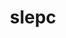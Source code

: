 ---
title: "slepc"
layout: cache
categories: [package, develop-2023-05-21]
meta: {"versions": ["3.19.1"], "compilers": ["gcc@=11.1.0", "gcc@=12.3.0", "oneapi@=2023.0.0"], "oss": ["amzn2", "ubuntu20.04"], "platforms": ["linux"], "targets": ["neoverse_v1", "ppc64le", "x86_64", "x86_64_v3"], "stacks": ["aws-pcluster-neoverse_n1", "aws-pcluster-neoverse_v1", "e4s", "e4s-oneapi", "e4s-power", "root"], "num_specs": 8, "num_specs_by_stack": {"aws-pcluster-neoverse_n1": 1, "aws-pcluster-neoverse_v1": 1, "root": 8, "e4s-power": 2, "e4s-oneapi": 1, "e4s": 4}}
spec_details: [{"hash": "hx2byxlqc6gsu7udln4risgb4hznhr6i", "compiler": "gcc@=12.3.0", "versions": ["3.19.1"], "os": "amzn2", "platform": "linux", "target": "neoverse_v1", "variants": ["~arpack", "~blopex", "build_system=generic", "~cuda", "~hpddm", "~rocm"], "stacks": ["aws-pcluster-neoverse_n1", "aws-pcluster-neoverse_v1", "root"], "size": "-", "tarball": "https://binaries.spack.io/develop-2023-05-21/build_cache/linux-amzn2-neoverse_v1/gcc-12.3.0/slepc-3.19.1/linux-amzn2-neoverse_v1-gcc-12.3.0-slepc-3.19.1-hx2byxlqc6gsu7udln4risgb4hznhr6i.spack"}, {"hash": "nj6vtxcuvapvg6lv45owcwi6aylyu3xn", "compiler": "gcc@=11.1.0", "versions": ["3.19.1"], "os": "ubuntu20.04", "platform": "linux", "target": "ppc64le", "variants": ["+arpack", "~blopex", "build_system=generic", "+cuda", "cuda_arch=70", "~hpddm", "~rocm"], "stacks": ["e4s-power", "root"], "size": "-", "tarball": "https://binaries.spack.io/develop-2023-05-21/build_cache/linux-ubuntu20.04-ppc64le/gcc-11.1.0/slepc-3.19.1/linux-ubuntu20.04-ppc64le-gcc-11.1.0-slepc-3.19.1-nj6vtxcuvapvg6lv45owcwi6aylyu3xn.spack"}, {"hash": "36bwshzuvpkwr2uggq7wjdo7c3yyxl3p", "compiler": "gcc@=11.1.0", "versions": ["3.19.1"], "os": "ubuntu20.04", "platform": "linux", "target": "ppc64le", "variants": ["+arpack", "~blopex", "build_system=generic", "~cuda", "~hpddm", "~rocm"], "stacks": ["e4s-power", "root"], "size": "-", "tarball": "https://binaries.spack.io/develop-2023-05-21/build_cache/linux-ubuntu20.04-ppc64le/gcc-11.1.0/slepc-3.19.1/linux-ubuntu20.04-ppc64le-gcc-11.1.0-slepc-3.19.1-36bwshzuvpkwr2uggq7wjdo7c3yyxl3p.spack"}, {"hash": "y36t3jztmiwrnaklxc5suuvwr5pz3x2c", "compiler": "oneapi@=2023.0.0", "versions": ["3.19.1"], "os": "ubuntu20.04", "platform": "linux", "target": "x86_64", "variants": ["+arpack", "~blopex", "build_system=generic", "~cuda", "~hpddm", "~rocm"], "stacks": ["root", "e4s-oneapi"], "size": "-", "tarball": "https://binaries.spack.io/develop-2023-05-21/build_cache/linux-ubuntu20.04-x86_64/oneapi-2023.0.0/slepc-3.19.1/linux-ubuntu20.04-x86_64-oneapi-2023.0.0-slepc-3.19.1-y36t3jztmiwrnaklxc5suuvwr5pz3x2c.spack"}, {"hash": "tqdc77ygneng4ip5q6a5rngsobufmv4t", "compiler": "gcc@=11.1.0", "versions": ["3.19.1"], "os": "ubuntu20.04", "platform": "linux", "target": "x86_64_v3", "variants": ["+arpack", "~blopex", "build_system=generic", "~cuda", "~hpddm", "~rocm"], "stacks": ["root", "e4s"], "size": "-", "tarball": "https://binaries.spack.io/develop-2023-05-21/build_cache/linux-ubuntu20.04-x86_64_v3/gcc-11.1.0/slepc-3.19.1/linux-ubuntu20.04-x86_64_v3-gcc-11.1.0-slepc-3.19.1-tqdc77ygneng4ip5q6a5rngsobufmv4t.spack"}, {"hash": "qcecr5x37p3ddpias7eli2ebuedswvdt", "compiler": "gcc@=11.1.0", "versions": ["3.19.1"], "os": "ubuntu20.04", "platform": "linux", "target": "x86_64_v3", "variants": ["+arpack", "~blopex", "build_system=generic", "+cuda", "cuda_arch=80", "~hpddm", "~rocm"], "stacks": ["root", "e4s"], "size": "-", "tarball": "https://binaries.spack.io/develop-2023-05-21/build_cache/linux-ubuntu20.04-x86_64_v3/gcc-11.1.0/slepc-3.19.1/linux-ubuntu20.04-x86_64_v3-gcc-11.1.0-slepc-3.19.1-qcecr5x37p3ddpias7eli2ebuedswvdt.spack"}, {"hash": "k2mvfbmfju3hnjtdy4hlnz2ljfvxkekz", "compiler": "gcc@=11.1.0", "versions": ["3.19.1"], "os": "ubuntu20.04", "platform": "linux", "target": "x86_64_v3", "variants": ["amdgpu_target=gfx90a", "+arpack", "~blopex", "build_system=generic", "~cuda", "~hpddm", "+rocm"], "stacks": ["root", "e4s"], "size": "-", "tarball": "https://binaries.spack.io/develop-2023-05-21/build_cache/linux-ubuntu20.04-x86_64_v3/gcc-11.1.0/slepc-3.19.1/linux-ubuntu20.04-x86_64_v3-gcc-11.1.0-slepc-3.19.1-k2mvfbmfju3hnjtdy4hlnz2ljfvxkekz.spack"}, {"hash": "wysdfnk5h23zybpndh2e7eeg5i6mko7n", "compiler": "gcc@=11.1.0", "versions": ["3.19.1"], "os": "ubuntu20.04", "platform": "linux", "target": "x86_64_v3", "variants": ["+arpack", "~blopex", "build_system=generic", "~cuda", "~hpddm", "~rocm"], "stacks": ["root", "e4s"], "size": "-", "tarball": "https://binaries.spack.io/develop-2023-05-21/build_cache/linux-ubuntu20.04-x86_64_v3/gcc-11.1.0/slepc-3.19.1/linux-ubuntu20.04-x86_64_v3-gcc-11.1.0-slepc-3.19.1-wysdfnk5h23zybpndh2e7eeg5i6mko7n.spack"}]
---